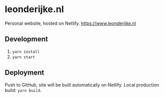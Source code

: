 # leonderijke.nl

Personal website, hosted on Netlify. https://www.leonderijke.nl

## Development

1. `yarn install`
2. `yarn start`

## Deployment

Push to GitHub, site will be built automatically on Netlify. Local production build: `yarn build`.
